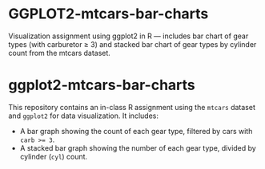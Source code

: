 # GGPLOT2-mtcars-bar-charts
Visualization assignment using ggplot2 in R — includes bar chart of gear types (with carburetor ≥ 3) and stacked bar chart of gear types by cylinder count from the mtcars dataset.


# ggplot2-mtcars-bar-charts

This repository contains an in-class R assignment using the `mtcars` dataset and `ggplot2` for data visualization. It includes:

- A bar graph showing the count of each gear type, filtered by cars with `carb >= 3`.
- A stacked bar graph showing the number of each gear type, divided by cylinder (`cyl`) count.



